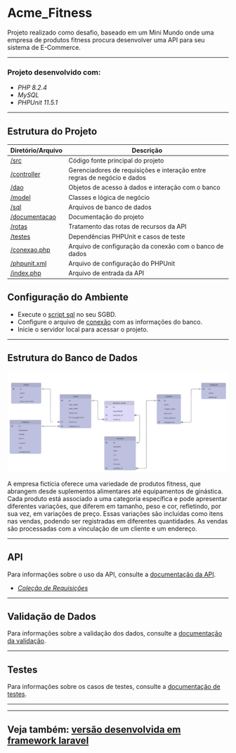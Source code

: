 # Acme_Fitness
Projeto realizado como desafio, baseado em um Mini Mundo onde uma empresa de produtos fitness procura desenvolver uma API para seu sistema de E-Commerce.

---

### Projeto desenvolvido com:
- *PHP 8.2.4*
- *MySQL*
- *PHPUnit 11.5.1*

---

## Estrutura do Projeto

| **Diretório/Arquivo**                 | **Descrição**                                                                |
|---------------------------------------|------------------------------------------------------------------------------|
| [/src](/src)                          | Código fonte principal do projeto                                            |
| [/controller](/src/controller/)       | Gerenciadores de requisições e interação entre regras de negócio e dados     |
| [/dao](/src/dao)                      | Objetos de acesso à dados e interação com o banco                            |
| [/model](/src/model)                  | Classes e lógica de negócio                                                  |
| [/sql](/src/sql)                      | Arquivos de banco de dados                                                   |
| [/documentacao](/documentacao)        | Documentação do projeto                                                      |
| [/rotas](/rotas)                      | Tratamento das rotas de recursos da API                                      |
| [/testes](/testes)                    | Dependências PHPUnit e casos de teste                                        |
| [/conexao.php](/src/conexao.php)      | Arquivo de configuração da conexão com o banco de dados                      |
| [/phpunit.xml](/phpunit.xml)          | Arquivo de configuração do PHPUnit                                           |
| [/index.php](/index.php)              | Arquivo de entrada da API                                                    |

## Configuração do Ambiente  
- Execute o [script sql](/src/sql/bd.sql) no seu SGBD.  
- Configure o arquivo de [conexão](src/conexao.php) com as informações do banco.  
- Inicie o servidor local para acessar o projeto.

---

## Estrutura do Banco de Dados
![Diagrama de Entidades](/documentacao/diagrama_entidades.png)

A empresa fictícia oferece uma variedade de produtos fitness, que abrangem desde suplementos alimentares até equipamentos de ginástica. Cada produto está associado a uma categoria específica e pode apresentar diferentes variações, que diferem em tamanho, peso e cor, refletindo, por sua vez, em variações de preço. Essas variações são incluídas como itens nas vendas, podendo ser registradas em diferentes quantidades. As vendas são processadas com a vinculação de um cliente e um endereço.

---

## API
Para informações sobre o uso da API, consulte a [documentação da API](/documentacao/api.md).

- *[Coleção de Requisições](/documentacao/request_collection_Insomnia.json)*

---

## Validação de Dados
Para informações sobre a validação dos dados, consulte a [documentação da validação](/documentacao/validacoes.md).

---

## Testes
Para informações sobre os casos de testes, consulte a [documentação de testes](/documentacao/testes.md).

---

---

Veja também: [versão desenvolvida em framework laravel](https://github.com/Guerco/Acme_Fitness_Laravel)
---